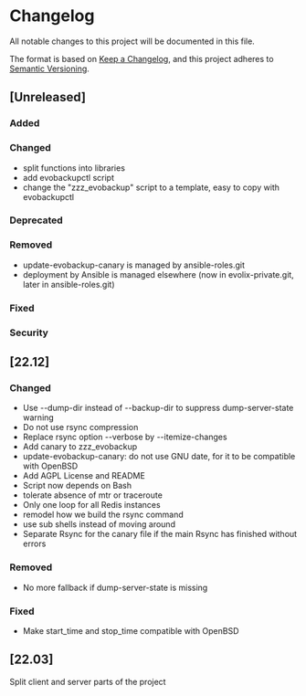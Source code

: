 # Changelog
All notable changes to this project will be documented in this file.

The format is based on [Keep a Changelog](https://keepachangelog.com/en/1.0.0/),
and this project adheres to [Semantic Versioning](https://semver.org/spec/v2.0.0.html).

## [Unreleased]

### Added

### Changed

* split functions into libraries
* add evobackupctl script
* change the "zzz_evobackup" script to a template, easy to copy with evobackupctl

### Deprecated

### Removed

* update-evobackup-canary is managed by ansible-roles.git
* deployment by Ansible is managed elsewhere (now in evolix-private.git, later in ansible-roles.git)

### Fixed

### Security

## [22.12]

### Changed

* Use --dump-dir instead of --backup-dir to suppress dump-server-state warning
* Do not use rsync compression
* Replace rsync option --verbose by --itemize-changes
* Add canary to zzz_evobackup
* update-evobackup-canary: do not use GNU date, for it to be compatible with OpenBSD
* Add AGPL License and README
* Script now depends on Bash
* tolerate absence of mtr or traceroute
* Only one loop for all Redis instances
* remodel how we build the rsync command
* use sub shells instead of moving around
* Separate Rsync for the canary file if the main Rsync has finished without errors

### Removed

* No more fallback if dump-server-state is missing

### Fixed

* Make start_time and stop_time compatible with OpenBSD

## [22.03]

Split client and server parts of the project
